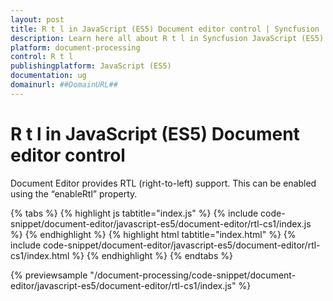```yaml
---
layout: post
title: R t l in JavaScript (ES5) Document editor control | Syncfusion
description: Learn here all about R t l in Syncfusion JavaScript (ES5) Document editor control of Syncfusion Essential JS 2 and more.
platform: document-processing
control: R t l 
publishingplatform: JavaScript (ES5)
documentation: ug
domainurl: ##DomainURL##
---
```


# R t l in JavaScript (ES5) Document editor control

Document Editor provides RTL (right-to-left) support. This can be enabled using the “enableRtl” property.

{% tabs %}
{% highlight js tabtitle="index.js" %}
{% include code-snippet/document-editor/javascript-es5/document-editor/rtl-cs1/index.js %}
{% endhighlight %}
{% highlight html tabtitle="index.html" %}
{% include code-snippet/document-editor/javascript-es5/document-editor/rtl-cs1/index.html %}
{% endhighlight %}
{% endtabs %}

{% previewsample "/document-processing/code-snippet/document-editor/javascript-es5/document-editor/rtl-cs1/index.js" %}